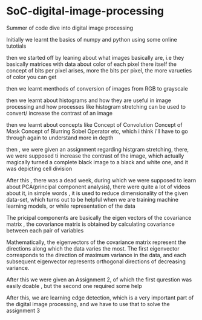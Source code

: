 # SoC-digital-image-processing
Summer of code dive into digital image processing

Initially we learnt the basics of numpy and python using some online tutotials

then we started off by leaning about what images basically are, i.e they basically matrices with data about color of each pixel
there itself the concept of bits per pixel arises, more the bits per pixel, the more varueties of color you can get

then we learnt menthods of conversion of images from RGB to grayscale

then we learnt about histograms and how they are useful in image processing
and how processes like histogram stretching can be used to convert/ increase the contrast of an image

then we learnt about concepts like Concept of Convolution
Concept of Mask
Concept of Blurring
Sobel Operator
etc, which i think i'll have to go through again to understand more in depth

then , we were given an assignment regarding histgram stretching, there, we were supposed ti increase the contrast of the image, which actually magically turned a complete black image to a black and white one, and it was depicting cell division

After this , there was a dead week, during which we were supposed to learn about PCA(principal component analysis), there were quite a lot of videos about it,  in simple words , it is  used to reduce dimensionality of the given data-set, which turns out to be helpful when we are training machine learning models, or while representation of the data

The pricipal components are basically the eigen vectors of the covariance matrix , the covariance matrix is obtained by calculating covariance between each pair of variables

Mathematically, the eigenvectors of the covariance matrix represent the directions along which the data varies the most. The first eigenvector corresponds to the direction of maximum variance in the data, and each subsequent eigenvector represents orthogonal directions of decreasing variance.

After this we were given an Assignment 2, of which the first qurestion was easily doable , but the second one required some help

After this, we are learning edge detection, which is a very important part of the digital image processing,  and we have to use that to solve the assignment 3


